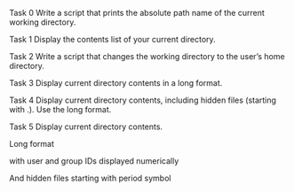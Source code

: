 Task 0
Write a script that prints the absolute path name of the current working directory.

Task 1
Display the contents list of your current directory.

Task 2
Write a script that changes the working directory to the user’s home directory.

Task 3
Display current directory contents in a long format.

Task 4
Display current directory contents, including hidden files (starting with .). Use the long format.

Task 5
Display current directory contents.

Long format

with user and group IDs displayed numerically

And hidden files starting with period symbol
